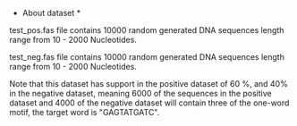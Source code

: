 * About dataset *

test_pos.fas file contains 10000 random generated DNA sequences length range from 10 - 2000 Nucleotides.

test_neg.fas file contains 10000 random generated DNA sequences length range from 10 - 2000 Nucleotides.

Note that this dataset has support in the positive dataset of 60 %, and 40% in the negative dataset, meaning 6000 of the sequences in the positive dataset and 4000 of the negative dataset will contain three of the one-word motif, the target word is "GAGTATGATC". 
